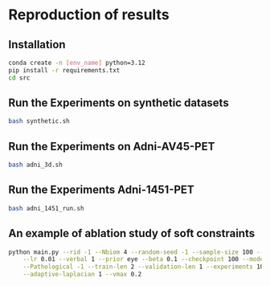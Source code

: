 # Reproduction of results


## Installation

```bash
conda create -n [env_name] python=3.12
pip install -r requirements.txt
cd src
```

## Run the Experiments on synthetic datasets

```bash
bash synthetic.sh
```
## Run the Experiments on Adni-AV45-PET

```bash
bash adni_3d.sh
```

## Run the Experiments Adni-1451-PET

```bash
bash adni_1451_run.sh
```


## An example of ablation study of soft constraints

```bash
python main.py --rid -1 --Nbiom 4 --random-seed -1 --sample-size 100 --epochs 900 \
	--lr 0.01 --verbal 1 --prior eye --beta 0.1 --checkpoint 100 --model-name no-source \
	--Pathological -1 --train-len 2 --validation-len 1 --experiments 10 --soft-constr 0 \
	--adaptive-laplacian 1 --vmax 0.2
```